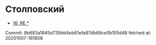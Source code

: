 # Столповский
- [16: RE *](16.md)

Commit: 8b683a1845d739dd4eb61efa87db68ce0b155d48
 fetched at: 20201007-161808
